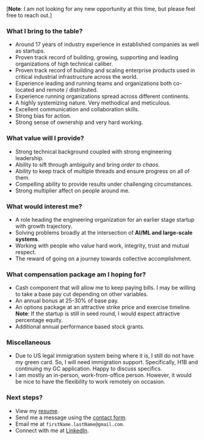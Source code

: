 <!--
 Copyright (c) 2023 Manas Talukdar
 
 This software is released under the MIT License.
 https://opensource.org/licenses/MIT
-->

[**Note**: I am not looking for any new opportunity at this time, but please feel free to reach out.]

### What I bring to the table?

- Around 17 years of industry experience in established companies as well as startups.
- Proven track record of building, growing, supporting and leading organizations of high technical caliber.
- Proven track record of building and scaling enterprise products used in critical industrial infrastructure across the world.
- Experience leading and running teams and organizations both co-located and remote / distributed.
- Experience running organizations spread across different continents.
- A highly systemizing nature. Very methodical and meticulous.
- Excellent communication and collaboration skills.
- Strong bias for action.
- Strong sense of ownership and very hard working.

### What value will I provide?

- Strong technical background coupled with strong engineering leadership.
- Ability to sift through ambiguity and bring _order to chaos_.
- Ability to keep track of multiple threads and ensure progress on all of them.
- Compelling ability to provide results under challenging circumstances.
- Strong multiplier affect on people around me.

### What would interest me?

- A role heading the engineering organization for an earlier stage startup <!--(ideally series A or B)--> with growth trajectory.
- Solving problems broadly at the intersection of **AI/ML and large-scale systems**.
- Working with people who value hard work, integrity, trust and mutual respect.
- The reward of going on a journey towards collective accomplishment.

### What compensation package am I hoping for?

- Cash component that will allow me to keep paying bills. I may be willing to take a base pay cut depending on other variables.
- An annual bonus at 25-30% of base pay.
- An options package at an attractive strike price and exercise timeline. **Note**: If the startup is still in seed round, I would expect attractive percentage equity.
- Additional annual performance based stock grants.
<!-- - Stock grants vesting cycle being over 4 years. One year initial vesting cliff is acceptable if subsequent vests happen every month or with each pay cycle.
- Nice to haves:
  - 401(k) matching.
  - Wellness / gym membership stipend.
  - Performance based out-of-band cash bonuses. -->

### Miscellaneous

- Due to US legal immigration system being where it is, I still do not have my green card. So, I will need immigration support. Specifically, H1B and continuing my GC application. Happy to discuss specifics.
- I am mostly an in-person, work-from-office person. However, it would be nice to have the flexibility to work remotely on occasion.

### Next steps?

- View my [resume](https://manastalukdar.github.io/about/resume/).
- Send me a message using the [contact form](https://manastalukdar.github.io/contact/form/).
- Email me at `firstName.lastName@gmail.com`.
- Connect with me at [LinkedIn](https://www.linkedin.com/in/manastalukdar/).

